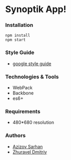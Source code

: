 # Synoptik App!

### Installation

```
npm install
npm start
```

### Style Guide

* [google style guide](https://google.github.io/styleguide/javascriptguide.xml)

### Technologies & Tools

* WebPack
* Backbone
* es6+

### Requirements
* 480*680 resolution

### Authors

* [Azizov Sarhan](https://github.com/Jayser/)
* [Zhuravel Dmitriy](https://github.com/dmZhur)
